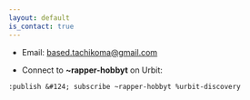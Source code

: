 ```yaml
---
layout: default
is_contact: true
---
```


* Email: [based.tachikoma@gmail.com](mailto:based.tachikoma@gmail.com)

* Connect to **~rapper-hobbyt** on Urbit: 

```      
:publish &#124; subscribe ~rapper-hobbyt %urbit-discovery
```
